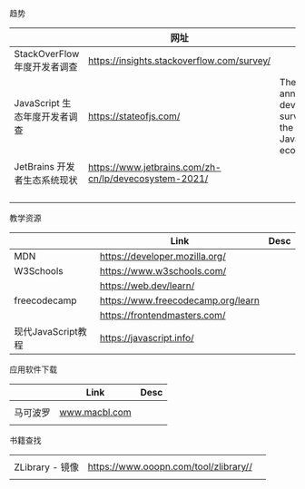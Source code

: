 趋势

|                               | 网址                                                  |                                                         |
| ----------------------------- | ----------------------------------------------------- | ------------------------------------------------------- |
| StackOverFlow 年度开发者调查  | https://insights.stackoverflow.com/survey/            |                                                         |
| JavaScript 生态年度开发者调查 | https://stateofjs.com/                                | The annual developer survey of the JavaScript ecosystem |
| JetBrains 开发者生态系统现状  | https://www.jetbrains.com/zh-cn/lp/devecosystem-2021/ |                                                         |
|                               |                                                       |                                                         |
|                               |                                                       |                                                         |
|                               |                                                       |                                                         |
|                               |                                                       |                                                         |

教学资源

|                    | Link                               | Desc |
| ------------------ | ---------------------------------- | ---- |
| MDN                | https://developer.mozilla.org/     |      |
| W3Schools          | https://www.w3schools.com/         |      |
|                    | https://web.dev/learn/             |      |
| freecodecamp       | https://www.freecodecamp.org/learn |      |
|                    | https://frontendmasters.com/       |      |
| 现代JavaScript教程 | https://javascript.info/           |      |

应用软件下载

|          | Link          | Desc |
| -------- | ------------- | ---- |
|          |               |      |
| 马可波罗 | www.macbl.com |      |
|          |               |      |

书籍查找

|                 |                                       |      |
| --------------- | ------------------------------------- | ---- |
|                 |                                       |      |
| ZLibrary - 镜像 | https://www.ooopn.com/tool/zlibrary// |      |
|                 |                                       |      |

